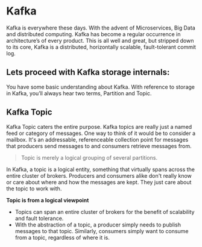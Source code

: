 # Kafka
Kafka is everywhere these days. With the advent of Microservices, Big Data and distributed computing. Kafka has become a regular occurrence in architecture’s of every product. This is all well and great, but stripped down to its core, Kafka is a distributed, horizontally scalable, fault-tolerant commit log.

## Lets proceed with Kafka storage internals:
You have some basic understanding about Kafka. With reference to storage in Kafka, you’ll always hear two terms, Partition and Topic.

 ## Kafka Topic
 Kafka Topic caters the entire purpose. Kafka topics are really just a named feed or category of messages. One way to think of it would be to consider a mailbox. It's an addressable, referenceable collection point for messages that producers send messages to and consumers retrieve messages from. 

> Topic is merely a logical grouping of several partitions.

 

In Kafka, a topic is a logical entity, something that virtually spans across the entire cluster of brokers. Producers and consumers alike don't really know or care about where and how the messages are kept. They just care about the topic to work with.

 **Topic is from a logical viewpoint**

 - Topics can span an entire cluster of brokers for the benefit of
   scalability and fault tolerance.
 - With the abstraction of a topic, a producer simply needs to publish
   messages to that topic.
   Similarly, consumers simply want to consume from a topic, regardless of where it is.

	 
	 

<!--stackedit_data:
eyJoaXN0b3J5IjpbMTg1MDI0Mzc2NCwtMjA1NDQ4NjY4MSwtND
cwNDUyNjA4LDY1MDg5ODE4LC0yMDg4NzQ2NjEyLC0yMDg4NzQ2
NjEyLC0xMTcxOTI4NDUsOTMzMzA5Nzg3LDEyMTg0NzY1MDksLT
E3Mzg0MTQwMywtODgxMDQyNTYxLC0yMDE0MzIyODM1LC0zNzMz
Mjc1NDcsMjM2OTE4NDQ1LC04NTEwODA4NTUsLTE5NzU2ODE1Mz
QsLTIwMzU4MjAzNDYsLTQ1Mzg0NjI2NCwtMTgwODMzMTE5NCw2
NTkyNTY5OTZdfQ==
-->